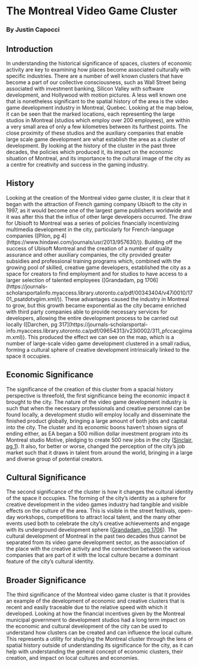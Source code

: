 # The Montreal Video Game Cluster
<h3>By Justin Capocci</h3>
<h2 id=intro>Introduction</h2>

<p>In understanding the historical significance of spaces, clusters of economic activity are key to examining how places become associated culturally with specific industries. There are a number of well known clusters that have become a part of our collective consciousness, such as Wall Street being associated with investment banking, Silicon Valley with software development, and Hollywood with motion pictures. A less well known one that is nonetheless significant to the spatial history of the area is the video game development industry in Montreal, Quebec. Looking at the map below, it can be seen that the marked locations, each representing the large studios in Montreal (studios which employ over 200 employees), are within a very small area of only a few kilometres between its furthest points. The close proximity of these studios and the auxiliary companies that enable large scale game development are what establish the area as a cluster of development. By looking at the history of the cluster in the past three decades, the policies which produced it, its impact on the economic situation of Montreal, and its importance to the cultural image of the city as a centre for creativity and success in the gaming industry.</p>


<div class="markers">
  <!-- these buttons hide/show all the markers  -->
  <!-- to hide/show blue or red markers instead, change my_markers below to blue_markers
       to red_markers.  If you have defined your own color (or other) arrays, use those instead -->

</div>
  <div id="mapcontainer">
    <div id="map_canvas"></div>
  </div>
  <div id="map_legend"></div>
</div>

<h2 id=history>History</h2>
Looking at the creation of the Montreal video game cluster, it is clear that it began with the attraction of French gaming company Ubisoft to the city in 1997, as it would become one of the largest game publishers worldwide and it was after this that the influx of other large developers occurred. The draw for Ubisoft to Montreal was a series of policies financially incentivizing multimedia development in the city, particularly for French-language companies ([Pilon, pg 4](https://www.hindawi.com/journals/usr/2013/957630/)). Building off the success of Ubisoft Montreal and the creation of a number of quality assurance and other auxiliary companies, the city provided greater subsidies and professional training programs which, combined with the growing pool of skilled, creative game developers, established the city as a space for creators to find employment and for studios to have access to a larger selection of talented employees ([Grandadam, pg 1706](https://journals-scholarsportalinfo.myaccess.library.utoronto.ca/pdf/00343404/v47i0010/1701_psatdotvgiim.xml/)). These advantages caused the industry in Montreal to grow, but this growth became exponential as the city became enriched with third party companies able to provide necessary services for developers, allowing the entire development process to be carried out locally ([Darchen, pg 317](https://journals-scholarsportal-info.myaccess.library.utoronto.ca/pdf/09654313/v23i0002/311_pfccacgiimam.xml)). This produced the effect we can see on the map, which is a number of large-scale video game development clustered in a small radius, forming a cultural sphere of creative development intrinsically linked to the space it occupies.

<h2 id=eco>Economic Significance</h2>

The significance of the creation of this cluster from a spacial history perspective is threefold, the first significance being the economic impact it brought to the city. The nature of the video game development industry is such that when the necessary professionals and creative personnel can be found locally, a development studio will employ locally and disseminate the finished product globally, bringing a large amount of both jobs and capital into the city. The cluster and its economic boons haven’t shown signs of ending either, as EA began a 500 million dollar investment program into its Montreal studio Motive, pledging to create 500 new jobs in the city ([Sinclair, pg 1](https://www.gamesindustry.biz/articles/2017-04-07-ea-plans-to-add-500-new-jobs-in-montreal)). It also, for better or worse, changed the perception of the city’s job market such that it draws in talent from around the world, bringing in a large and diverse group of potential creators.

<h2 id=cult>Cultural Significance</h2>

The second significance of the cluster is how it changes the cultural identity of the space it occupies. The forming of the city’s identity as a sphere for creative development in the video games industry had tangible and visible effects on the culture of the area. This is visible in the street festivals, open-day workshops, competitions to attract local talent, and the many other events used both to celebrate the city’s creative achievements and engage with its underground development sphere ([Grandadam, pg 1706](https://journals-scholarsportalinfo.myaccess.library.utoronto.ca/pdf/00343404/v47i0010/1701_psatdotvgiim.xml)). The cultural development of Montreal in the past two decades thus cannot be separated from its video game development sector, as the association of the place with the creative activity and the connection between the various companies that are part of it with the local culture became a dominant feature of the city’s cultural identity.

<h2 id=broad>Broader Significance</h2>

The third significance of the Montreal video game cluster is that it provides an example of the development of economic and creative clusters that is recent and easily traceable due to the relative speed with which it developed. Looking at how the financial incentives given by the Montreal municipal government to development studios had a long term impact on the economic and cultural development of the city can be used to understand how clusters can be created and can influence the local culture. This represents a utility for studying the Montreal cluster through the lens of spatial history outside of understanding its significance for the city, as it can help with understanding the general concept of economic clusters, their creation, and impact on local cultures and economies.
